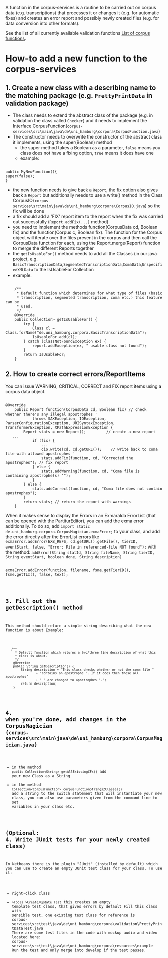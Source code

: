 A function in the corpus-services is a routine to be carried out on corpus data (e.g. transcriptions) that processes it or changes it (e.g. for automatic fixes) and creates an error report and possibly newly created files (e.g. for data conversion into other formats).

See the list of all currently available validation functions [List of corpus functions](https://gitlab.rrz.uni-hamburg.de/corpus-services/corpus-services/-/tree/develop/doc/List_of_corpus_functions.md).


# How-to add a new function to the corpus-services

## 1. Create a new class with a describing name to the matching package (e.g. `PrettyPrintData` in validation package)

- The class needs to extend the abstract class of the package (e.g. in validation the class called `Checker`) and it needs to implement the Interface CorpusFunction(`corpus-services\src\main\java\de\uni_hamburg\corpora\CorpusFunction.java`)
- The constructor needs to overwrite the constructor of the abstract class it implements, using the super(Boolean) method
  - the super method takes a Boolean as a parameter, `false` means you class does not have a fixing option, `true` means it does have one
  - example:

<pre><code class="java">
public MyNewFunction(){
super(false);
}
</code></pre>

- the new function needs to give back a `Report`, the fix option also gives back a `Report` but additionally needs to use a write() method in the Class CorpusIO`(corpus-services\src\main\java\de\uni_hamburg\corpora\CorpusIO.java`) so the fix will be done
- a fix should add a 'FIX' report item to the report when the fix was carried out successfully (`Report.addFix(...)` method)
- you need to implement the methods function(CorpusData cd, Boolean fix) and the function(Corpus c, Boolean fix). The function for the Corpus object will iterate over the files present in the corpus and then call the CorpusData function for each, using the Report.merge(Report) function to merge the different Reports together
- the `getIsUsableFor()` method needs to add all the Classes (in our java project, e.g. `BasicTranscriptionData`,`SegmentedTranscriptionData`,`ComaData`,`UnspecifiedXMLData` to the IsUsableFor Collection
- example:
<pre><code class="language-java">
    /**
     * Default function which determines for what type of files (basic
     * transcription, segmented transcription, coma etc.) this feature can be
     * used.
     */
    @Override
    public Collection<Class<? extends CorpusData>> getIsUsableFor() {
        try {
            Class cl = Class.forName("de.uni_hamburg.corpora.BasicTranscriptionData");
            IsUsableFor.add(cl);
        } catch (ClassNotFoundException ex) {
            report.addException(ex, " usable class not found");
        }
        return IsUsableFor;
    }
</code></pre>

## 2. How to create correct errors/ReportItems

You can issue WARNING, CRITICAL, CORRECT and FIX report items using a corpus data object.
<pre><code class="java">
@Override
    public Report function(CorpusData cd, Boolean fix) // check whether there's any illegal apostrophes '
            throws SAXException, IOException, ParserConfigurationException, URISyntaxException, TransformerException, XPathExpressionException {
        Report stats = new Report();         // create a new report
   ...
            if (fix) {
                ...
                cio.write(cd, cd.getURL());    // write back to coma file with allowed apostrophes ´
                stats.addFix(function, cd, "Corrected the apostrophes"); // fix report
            } else {
                stats.addWarning(function, cd, "Coma file is containing apostrophe(s) ’");
            }
        } else {
            stats.addCorrect(function, cd, "Coma file does not contain apostrophes");
        }
        return stats; // return the report with warnings
    }
</code></pre>




When it makes sense to display the Errors in an Exmaralda ErrorList (that can be opened with the PartiturEditor), you can add the exma error additionally.
To do so,  add `import static de.uni_hamburg.corpora.CorpusMagician.exmaError;` to your class, and add the error directly after the ErrorList errors like 
` exmaError.addError(EXB_REFS, cd.getURL().getFile(), tierID, eventStart, false, "Error: File in referenced-file NOT found");` 
with the method: 
`addError(String statId, String fileName, String tierID, String eventStart, boolean done, String description)`

<pre><code class="java">
exmaError.addError(function, filename, fsme.getTierID(), fsme.getTLI(), false, text);
</pre>

## 3. Fill out the getDescription() method

This method should return a simple string describing what the new function is about
Example:
<pre><code class="java">
   /**
     * Default function which returns a two/three line description of what this
     * class is about.
     */
    @Override
    public String getDescription() {
        String description = "This class checks whether or not the coma file "
                + "contains an apostrophe '. If it does then these all apostrophes"
                + " ' are changed to apostrophes ’.";
        return description;
    }
</code></pre>

## 4. when you're done, add changes in the CorpusMagician (`corpus-services\src\main\java\de\uni_hamburg\corpora\CorpusMagician.java`)

- in the method `public Collection<String> getAllExistingCFs()` add your new Class as a String 
- in the method `Collection<CorpusFunction> corpusFunctionStrings2Classes()` add a string to the switch statement that will instantiate your new class, you can also use parameters given from the command line to set variables in your class etc.

## (Optional: 4. Write JUnit tests for your newly created class)

In Netbeans there is the plugin "JUnit" (installed by default) which you can use to create an empty JUnit test class for your class. 
To use it: 
- right-click class
- `>Tools >Create/Update Test` this creates an empty template test class, that gives errors by default
Fill this class with sensible test, one existing test class for reference is corpus-services\src\test\java\de\uni_hamburg\corpora\validation\PrettyPrintDataTest.java
There are some test files in the code with mockup audio and video  located here: corpus-services\src\test\java\de\uni_hamburg\corpora\resources\example
Run the test and only merge into develop if the test passes.
